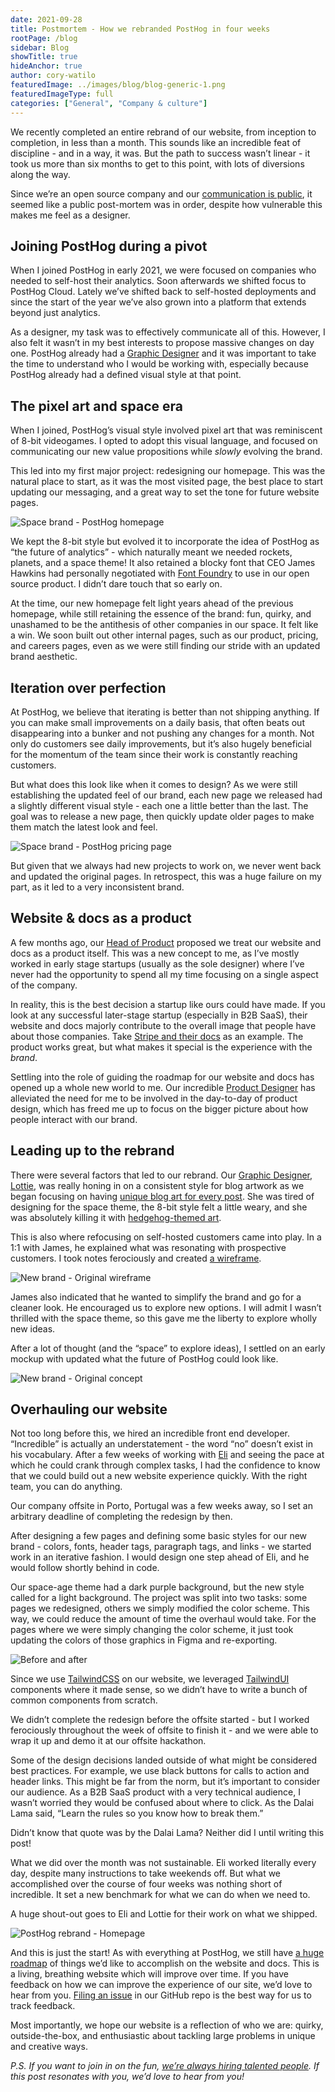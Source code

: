 ```yaml
---
date: 2021-09-28
title: Postmortem - How we rebranded PostHog in four weeks
rootPage: /blog
sidebar: Blog
showTitle: true
hideAnchor: true
author: cory-watilo
featuredImage: ../images/blog/blog-generic-1.png
featuredImageType: full
categories: ["General", "Company & culture"]
---
```

We recently completed an entire rebrand of our website, from inception to completion, in less than a month. This sounds like an incredible feat of discipline - and in a way, it was. But the path to success wasn’t linear - it took us more than six months to get to this point, with lots of diversions along the way.

Since we’re an open source company and our [communication is public](https://posthog.com/handbook/company/communication#public-by-default), it seemed like a public post-mortem was in order, despite how vulnerable this makes me feel as a designer.

## Joining PostHog during a pivot
When I joined PostHog in early 2021, we were focused on companies who needed to self-host their analytics. Soon afterwards we shifted focus to PostHog Cloud. Lately we’ve shifted back to self-hosted deployments and since the start of the year we’ve also grown into a platform that extends beyond just analytics.

As a designer, my task was to effectively communicate all of this. However, I also felt it wasn’t in my best interests to propose massive changes on day one. PostHog already had a [Graphic Designer](https://posthog.com/handbook/company/team#lottie-coxon-graphic-designer) and it was important to take the time to understand who I would be working with, especially because PostHog already had a defined visual style at that point. 

## The pixel art and space era
When I joined, PostHog’s visual style involved pixel art that was reminiscent of 8-bit videogames. I opted to adopt this visual language, and focused on communicating our new value propositions while _slowly_ evolving the brand.

This led into my first major project: redesigning our homepage. This was the natural place to start, as it was the most visited page, the best place to start updating our messaging, and a great way to set the tone for future website pages.

![Space brand - PostHog homepage](../images/blog/brand-postmortem/space-brand-homepage.png)

We kept the 8-bit style but evolved it to incorporate the idea of PostHog as “the future of analytics” - which naturally meant we needed rockets, planets, and a space theme! It also retained a blocky font that CEO James Hawkins had personally negotiated with [Font Foundry](http://www.fontfoundry.com/) to use in our open source product. I didn’t dare touch that so early on.

At the time, our new homepage felt light years ahead of the previous homepage, while still retaining the essence of the brand: fun, quirky, and unashamed to be the antithesis of other companies in our space. It felt like a win.
We soon built out other internal pages, such as our product, pricing, and careers pages, even as we were still finding our stride with an updated brand aesthetic. 

## Iteration over perfection
At PostHog, we believe that iterating is better than not shipping anything. If you can make small improvements on a daily basis, that often beats out disappearing into a bunker and not pushing any changes for a month. Not only do customers see daily improvements, but it’s also hugely beneficial for the momentum of the team since their work is constantly reaching customers.

But what does this look like when it comes to design? As we were still establishing the updated feel of our brand, each new page we released had a slightly different visual style - each one a little better than the last. The goal was to release a new page, then quickly update older pages to make them match the latest look and feel.

![Space brand - PostHog pricing page](../images/blog/brand-postmortem/space-brand-pricing.png)
 
But given that we always had new projects to work on, we never went back and updated the original pages. In retrospect, this was a huge failure on my part, as it led to a very inconsistent brand.

## Website & docs as a product
A few months ago, our [Head of Product](https://posthog.com/handbook/company/team#marcus-hyett-head-of-product) proposed we treat our website and docs as a product itself. This was a new concept to me, as I’ve mostly worked in early stage startups (usually as the sole designer) where I’ve never had the opportunity to spend all my time focusing on a single aspect of the company.

In reality, this is the best decision a startup like ours could have made. If you look at any successful later-stage startup (especially in B2B SaaS), their website and docs majorly contribute to the overall image that people have about those companies. Take [Stripe and their docs](https://stripe.com/docs) as an example. The product works great, but what makes it special is the experience with the _brand_.

Settling into the role of guiding the roadmap for our website and docs has opened up a whole new world to me. Our incredible [Product Designer](https://posthog.com/handbook/company/team#chris-clark-product-designer) has alleviated the need for me to be involved in the day-to-day of product design, which has freed me up to focus on the bigger picture about how people interact with our brand.

## Leading up to the rebrand
There were several factors that led to our rebrand. Our [Graphic Designer, Lottie](https://posthog.com/handbook/company/team#lottie-coxon-graphic-designer), was really honing in on a consistent style for blog artwork as we began focusing on having [unique blog art for every post](https://posthog.com/blog). She was tired of designing for the space theme, the 8-bit style felt a little weary, and she was absolutely killing it with [hedgehog-themed art](https://posthog.com/media).

This is also where refocusing on self-hosted customers came into play. In a 1:1 with James, he explained what was resonating with prospective customers. I took notes ferociously and created [a wireframe](https://balsamiq.cloud/sd0i9zq/pxvojo4/r0A75).

![New brand - Original wireframe](../images/blog/brand-postmortem/new-brand-wireframe.png)

James also indicated that he wanted to simplify the brand and go for a cleaner look. He encouraged us to explore new options. I will admit I wasn’t thrilled with the space theme, so this gave me the liberty to explore wholly new ideas. 

After a lot of thought (and the “space” to explore ideas), I settled on an early mockup with updated what the future of PostHog could look like.

![New brand - Original concept](../images/blog/brand-postmortem/new-brand-concept.png)

## Overhauling our website
Not too long before this, we hired an incredible front end developer. “Incredible” is actually an understatement - the word “no” doesn’t exist in his vocabulary. After a few weeks of working with [Eli](https://posthog.com/handbook/company/team#eli-kinsey-front-end-developer) and seeing the pace at which he could crank through complex tasks, I had the confidence to know that we could build out a new website experience quickly. With the right team, you can do anything.

Our company offsite in Porto, Portugal was a few weeks away, so I set an arbitrary deadline of completing the redesign by then.

After designing a few pages and defining some basic styles for our new brand - colors, fonts, header tags, paragraph tags, and links - we started work in an iterative fashion. I would design one step ahead of Eli, and he would follow shortly behind in code.

Our space-age theme had a dark purple background, but the new style called for a light background. The project was split into two tasks: some pages we redesigned, others we simply modified the color scheme. This way, we could reduce the amount of time the overhaul would take. For the pages where we were simply changing the color scheme, it just took updating the colors of those graphics in Figma and re-exporting.

![Before and after](../images/blog/brand-postmortem/before-after.png)

Since we use [TailwindCSS](http://tailwindcss.com/) on our website, we leveraged [TailwindUI](https://tailwindui.com/) components where it made sense, so we didn’t have to write a bunch of common components from scratch.

We didn’t complete the redesign before the offsite started - but I worked ferociously throughout the week of offsite to finish it - and we were able to wrap it up and demo it at our offsite hackathon.

Some of the design decisions landed outside of what might be considered best practices. For example, we use black buttons for calls to action and header links. This might be far from the norm, but it’s important to consider our audience. As a B2B SaaS product with a very technical audience, I wasn’t worried they would be confused about where to click. As the Dalai Lama said, “Learn the rules so you know how to break them.” 

Didn’t know that quote was by the Dalai Lama? Neither did I until writing this post!

What we did over the month was not sustainable. Eli worked literally every day, despite many instructions to take weekends off. But what we accomplished over the course of four weeks was nothing short of incredible. It set a new benchmark for what we can do when we need to.

A huge shout-out goes to Eli and Lottie for their work on what we shipped.

![PostHog rebrand - Homepage](../images/blog/brand-postmortem/final-new-brand.png)

And this is just the start! As with everything at PostHog, we still have [a huge roadmap](https://docs.google.com/document/d/16tORGZcfazvWMSONd7MrKqFjh98RJcfDdqxtZfCFrGs/edit?usp=sharing) of things we’d like to accomplish on the website and docs. This is a living, breathing website which will improve over time. If you have feedback on how we can improve the experience of our site, we’d love to hear from you. [Filing an issue](https://github.com/posthog/posthog.com/issues) in our GitHub repo is the best way for us to track feedback.

Most importantly, we hope our website is a reflection of who we are: quirky, outside-the-box, and enthusiastic about tackling large problems in unique and creative ways.

*P.S. If you want to join in on the fun, [we’re always hiring talented people](https://posthog.com/careers). If this post resonates with you, we’d love to hear from you!*